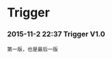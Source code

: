 
Trigger
===================================
### 2015-11-2 22:37   Trigger V1.0<br />
    第一版，也是最后一版

